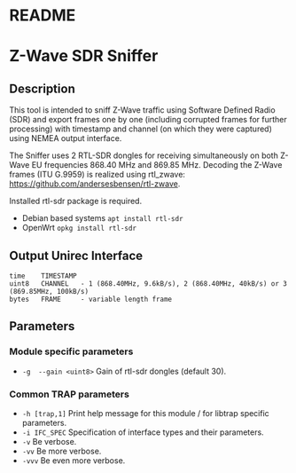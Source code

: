 # README
# Z-Wave SDR Sniffer

## Description
This tool is intended to sniff Z-Wave traffic using Software Defined Radio (SDR)
and export frames one by one (including corrupted frames for further processing) with
timestamp and channel (on which they were captured) using NEMEA output interface.
 
The Sniffer uses 2 RTL-SDR dongles for receiving simultaneously on both Z-Wave
EU frequencies 868.40 MHz and 869.85 MHz.
Decoding the Z-Wave frames (ITU G.9959) is realized using rtl_zwave: https://github.com/andersesbensen/rtl-zwave.

Installed rtl-sdr package is required.
- Debian based systems `apt install rtl-sdr`
- OpenWrt `opkg install rtl-sdr`

## Output Unirec Interface
	time    TIMESTAMP
	uint8   CHANNEL   - 1 (868.40MHz, 9.6kB/s), 2 (868.40MHz, 40kB/s) or 3 (869.85MHz, 100kB/s)
	bytes   FRAME     - variable length frame

## Parameters
### Module specific parameters
- `-g  --gain <uint8>`  Gain of rtl-sdr dongles (default 30).

### Common TRAP parameters
- `-h [trap,1]`      Print help message for this module / for libtrap specific parameters.
- `-i IFC_SPEC`      Specification of interface types and their parameters.
- `-v`               Be verbose.
- `-vv`              Be more verbose.
- `-vvv`             Be even more verbose.
